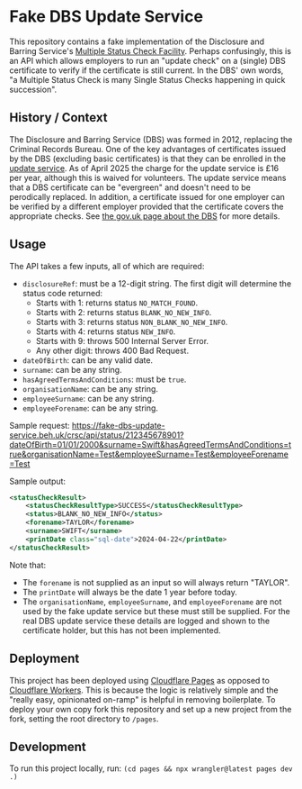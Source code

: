 # Fake DBS Update Service
This repository contains a fake implementation of the Disclosure and Barring Service's [Multiple Status Check Facility](https://assets.publishing.service.gov.uk/media/67449590ece939d55ce93006/Multiple_Status_Checking_Guide_V2.0_23112024.pdf).
Perhaps confusingly, this is an API which allows employers to run an "update check" on a (single) DBS certificate to verify if the certificate is still current.
In the DBS' own words, "a Multiple Status Check is many Single Status Checks happening in quick succession".

## History / Context
The Disclosure and Barring Service (DBS) was formed in 2012, replacing the Criminal Records Bureau.
One of the key advantages of certificates issued by the DBS (excluding basic certificates) is that they can be enrolled in the [update service](https://www.gov.uk/dbs-update-service).
As of April 2025 the charge for the update service is £16 per year, although this is waived for volunteers.
The update service means that a DBS certificate can be "evergreen" and doesn't need to be perodically replaced.
In addition, a certificate issued for one employer can be verified by a different employer provided that the certificate covers the appropriate checks.
See [the gov.uk page about the DBS](https://www.gov.uk/government/organisations/disclosure-and-barring-service/about) for more details.

## Usage
The API takes a few inputs, all of which are required:
- `disclosureRef`: must be a 12-digit string. The first digit will determine the status code returned:
  - Starts with 1: returns status `NO_MATCH_FOUND`.
  - Starts with 2: returns status `BLANK_NO_NEW_INFO`.
  - Starts with 3: returns status `NON_BLANK_NO_NEW_INFO`.
  - Starts with 4: returns status `NEW_INFO`.
  - Starts with 9: throws 500 Internal Server Error.
  - Any other digit: throws 400 Bad Request.
- `dateOfBirth`: can be any valid date.
- `surname`: can be any string.
- `hasAgreedTermsAndConditions`: must be `true`.
- `organisationName`: can be any string.
- `employeeSurname`: can be any string.
- `employeeForename`: can be any string.

Sample request: https://fake-dbs-update-service.beh.uk/crsc/api/status/212345678901?dateOfBirth=01/01/2000&surname=Swift&hasAgreedTermsAndConditions=true&organisationName=Test&employeeSurname=Test&employeeForename=Test

Sample output:
```xml
<statusCheckResult>
    <statusCheckResultType>SUCCESS</statusCheckResultType>
    <status>BLANK_NO_NEW_INFO</status>
    <forename>TAYLOR</forename>
    <surname>SWIFT</surname>
    <printDate class="sql-date">2024-04-22</printDate>
</statusCheckResult>
```

Note that:
- The `forename` is not supplied as an input so will always return "TAYLOR".
- The `printDate` will always be the date 1 year before today.
- The `organisationName`, `employeeSurname`, and `employeeForename` are not used by the fake update service but these must still be supplied. For the real DBS update service these details are logged and shown to the certificate holder, but this has not been implemented.

## Deployment
This project has been deployed using [Cloudflare Pages](https://pages.cloudflare.com/) as opposed to [Cloudflare Workers](https://workers.cloudflare.com/).
This is because the logic is relatively simple and the "really easy, opinionated on-ramp" is helpful in removing boilerplate.
To deploy your own copy fork this repository and set up a new project from the fork, setting the root directory to `/pages`.

## Development
To run this project locally, run: `(cd pages && npx wrangler@latest pages dev .)`
